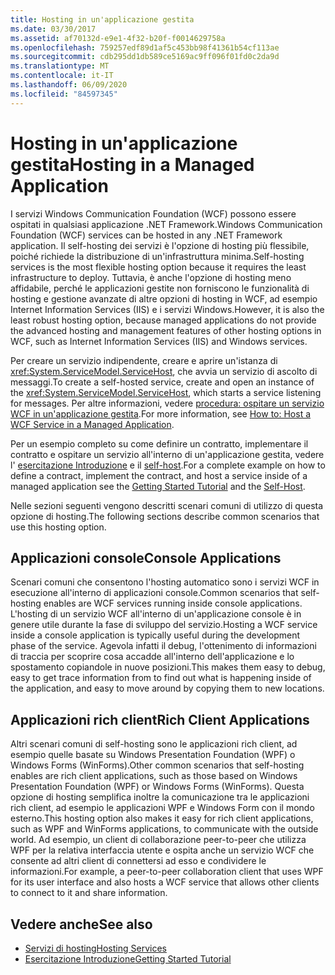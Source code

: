 ```yaml
---
title: Hosting in un'applicazione gestita
ms.date: 03/30/2017
ms.assetid: af70132d-e9e1-4f32-b20f-f0014629758a
ms.openlocfilehash: 759257edf89d1af5c453bb98f41361b54cf113ae
ms.sourcegitcommit: cdb295dd1db589ce5169ac9ff096f01fd0c2da9d
ms.translationtype: MT
ms.contentlocale: it-IT
ms.lasthandoff: 06/09/2020
ms.locfileid: "84597345"
---
```

# <a name="hosting-in-a-managed-application"></a><span data-ttu-id="1d439-102">Hosting in un'applicazione gestita</span><span class="sxs-lookup"><span data-stu-id="1d439-102">Hosting in a Managed Application</span></span>
<span data-ttu-id="1d439-103">I servizi Windows Communication Foundation (WCF) possono essere ospitati in qualsiasi applicazione .NET Framework.</span><span class="sxs-lookup"><span data-stu-id="1d439-103">Windows Communication Foundation (WCF) services can be hosted in any .NET Framework application.</span></span> <span data-ttu-id="1d439-104">Il self-hosting dei servizi è l'opzione di hosting più flessibile, poiché richiede la distribuzione di un'infrastruttura minima.</span><span class="sxs-lookup"><span data-stu-id="1d439-104">Self-hosting services is the most flexible hosting option because it requires the least infrastructure to deploy.</span></span> <span data-ttu-id="1d439-105">Tuttavia, è anche l'opzione di hosting meno affidabile, perché le applicazioni gestite non forniscono le funzionalità di hosting e gestione avanzate di altre opzioni di hosting in WCF, ad esempio Internet Information Services (IIS) e i servizi Windows.</span><span class="sxs-lookup"><span data-stu-id="1d439-105">However, it is also the least robust hosting option, because managed applications do not provide the advanced hosting and management features of other hosting options in WCF, such as Internet Information Services (IIS) and Windows services.</span></span>  
  
 <span data-ttu-id="1d439-106">Per creare un servizio indipendente, creare e aprire un'istanza di <xref:System.ServiceModel.ServiceHost>, che avvia un servizio di ascolto di messaggi.</span><span class="sxs-lookup"><span data-stu-id="1d439-106">To create a self-hosted service, create and open an instance of the <xref:System.ServiceModel.ServiceHost>, which starts a service listening for messages.</span></span> <span data-ttu-id="1d439-107">Per altre informazioni, vedere [procedura: ospitare un servizio WCF in un'applicazione gestita](../how-to-host-a-wcf-service-in-a-managed-application.md).</span><span class="sxs-lookup"><span data-stu-id="1d439-107">For more information, see [How to: Host a WCF Service in a Managed Application](../how-to-host-a-wcf-service-in-a-managed-application.md).</span></span>  
  
 <span data-ttu-id="1d439-108">Per un esempio completo su come definire un contratto, implementare il contratto e ospitare un servizio all'interno di un'applicazione gestita, vedere l' [esercitazione Introduzione](../getting-started-tutorial.md) e il [self-host](../samples/self-host.md).</span><span class="sxs-lookup"><span data-stu-id="1d439-108">For a complete example on how to define a contract, implement the contract, and host a service inside of a managed application see the [Getting Started Tutorial](../getting-started-tutorial.md) and the [Self-Host](../samples/self-host.md).</span></span>  
  
 <span data-ttu-id="1d439-109">Nelle sezioni seguenti vengono descritti scenari comuni di utilizzo di questa opzione di hosting.</span><span class="sxs-lookup"><span data-stu-id="1d439-109">The following sections describe common scenarios that use this hosting option.</span></span>  
  
## <a name="console-applications"></a><span data-ttu-id="1d439-110">Applicazioni console</span><span class="sxs-lookup"><span data-stu-id="1d439-110">Console Applications</span></span>  
 <span data-ttu-id="1d439-111">Scenari comuni che consentono l'hosting automatico sono i servizi WCF in esecuzione all'interno di applicazioni console.</span><span class="sxs-lookup"><span data-stu-id="1d439-111">Common scenarios that self-hosting enables are WCF services running inside console applications.</span></span> <span data-ttu-id="1d439-112">L'hosting di un servizio WCF all'interno di un'applicazione console è in genere utile durante la fase di sviluppo del servizio.</span><span class="sxs-lookup"><span data-stu-id="1d439-112">Hosting a WCF service inside a console application is typically useful during the development phase of the service.</span></span> <span data-ttu-id="1d439-113">Agevola infatti il debug, l'ottenimento di informazioni di traccia per scoprire cosa accadde all'interno dell'applicazione e lo spostamento copiandole in nuove posizioni.</span><span class="sxs-lookup"><span data-stu-id="1d439-113">This makes them easy to debug, easy to get trace information from to find out what is happening inside of the application, and easy to move around by copying them to new locations.</span></span>  
  
## <a name="rich-client-applications"></a><span data-ttu-id="1d439-114">Applicazioni rich client</span><span class="sxs-lookup"><span data-stu-id="1d439-114">Rich Client Applications</span></span>  
 <span data-ttu-id="1d439-115">Altri scenari comuni di self-hosting sono le applicazioni rich client, ad esempio quelle basate su Windows Presentation Foundation (WPF) o Windows Forms (WinForms).</span><span class="sxs-lookup"><span data-stu-id="1d439-115">Other common scenarios that self-hosting enables are rich client applications, such as those based on Windows Presentation Foundation (WPF) or Windows Forms (WinForms).</span></span> <span data-ttu-id="1d439-116">Questa opzione di hosting semplifica inoltre la comunicazione tra le applicazioni rich client, ad esempio le applicazioni WPF e Windows Form con il mondo esterno.</span><span class="sxs-lookup"><span data-stu-id="1d439-116">This hosting option also makes it easy for rich client applications, such as WPF and WinForms applications, to communicate with the outside world.</span></span> <span data-ttu-id="1d439-117">Ad esempio, un client di collaborazione peer-to-peer che utilizza WPF per la relativa interfaccia utente e ospita anche un servizio WCF che consente ad altri client di connettersi ad esso e condividere le informazioni.</span><span class="sxs-lookup"><span data-stu-id="1d439-117">For example, a peer-to-peer collaboration client that uses WPF for its user interface and also hosts a WCF service that allows other clients to connect to it and share information.</span></span>  
  
## <a name="see-also"></a><span data-ttu-id="1d439-118">Vedere anche</span><span class="sxs-lookup"><span data-stu-id="1d439-118">See also</span></span>

- [<span data-ttu-id="1d439-119">Servizi di hosting</span><span class="sxs-lookup"><span data-stu-id="1d439-119">Hosting Services</span></span>](../hosting-services.md)
- [<span data-ttu-id="1d439-120">Esercitazione Introduzione</span><span class="sxs-lookup"><span data-stu-id="1d439-120">Getting Started Tutorial</span></span>](../getting-started-tutorial.md)
